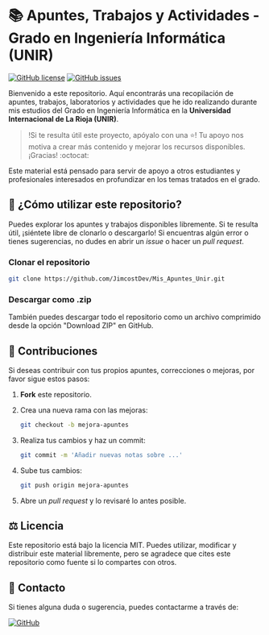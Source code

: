 # 📚 Apuntes, Trabajos y Actividades - Grado en Ingeniería Informática (UNIR)

[![GitHub license](https://img.shields.io/github/license/JimcostDev/Mis_Apuntes_Unir.svg)](https://github.com/JimcostDev/Mis_Apuntes_Unir/blob/main/LICENSE)
[![GitHub issues](https://img.shields.io/github/issues/JimcostDev/Mis_Apuntes_Unir.svg)](https://github.com/JimcostDev/Mis_Apuntes_Unir/issues)

Bienvenido a este repositorio. Aquí encontrarás una recopilación de apuntes, trabajos, laboratorios y actividades que he ido realizando durante mis estudios del Grado en Ingeniería Informática en la **Universidad Internacional de La Rioja (UNIR)**.

> !Si te resulta útil este proyecto, apóyalo con una ⭐! Tu apoyo nos motiva a crear más contenido y mejorar los recursos disponibles. ¡Gracias! :octocat:

Este material está pensado para servir de apoyo a otros estudiantes y profesionales interesados en profundizar en los temas tratados en el grado.

## 🚀 ¿Cómo utilizar este repositorio?

Puedes explorar los apuntes y trabajos disponibles libremente. Si te resulta útil, ¡siéntete libre de clonarlo o descargarlo! Si encuentras algún error o tienes sugerencias, no dudes en abrir un _issue_ o hacer un _pull request_.

### Clonar el repositorio

```bash
git clone https://github.com/JimcostDev/Mis_Apuntes_Unir.git
```
### Descargar como .zip

También puedes descargar todo el repositorio como un archivo comprimido desde la opción "Download ZIP" en GitHub.

## 📝 Contribuciones

Si deseas contribuir con tus propios apuntes, correcciones o mejoras, por favor sigue estos pasos:

1. **Fork** este repositorio.
2. Crea una nueva rama con las mejoras:

    ```bash
    git checkout -b mejora-apuntes
    ```

3. Realiza tus cambios y haz un commit:

    ```bash
    git commit -m 'Añadir nuevas notas sobre ...'
    ```

4. Sube tus cambios:

    ```bash
    git push origin mejora-apuntes
    ```

5. Abre un _pull request_ y lo revisaré lo antes posible.

## ⚖️ Licencia

Este repositorio está bajo la licencia MIT. Puedes utilizar, modificar y distribuir este material libremente, pero se agradece que cites este repositorio como fuente si lo compartes con otros.

## 📧 Contacto

Si tienes alguna duda o sugerencia, puedes contactarme a través de:

[![GitHub](https://img.shields.io/badge/GitHub-JimcostDev-14a1f0?style=for-the-badge&logo=github&logoColor=white&labelColor=101010)](https://github.com/JimcostDev)
